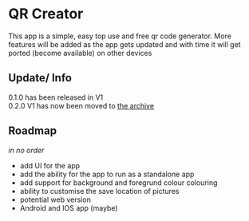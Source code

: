 # QR Creator
This app is a simple, easy top use and free qr code generator. More features will be added as the app gets updated and with time it will get ported (become available) on other devices

## Update/ Info
0.1.0 has been released in V1\
0.2.0 V1 has now been moved to [the archive](./archive)

## Roadmap
*in no order*

- add UI for the app
- add the ability for the app to run as a standalone app
- add support for background and foregrund colour colouring
- ability to customise the save location of pictures
- potential web version
- Android and IOS app (maybe)

